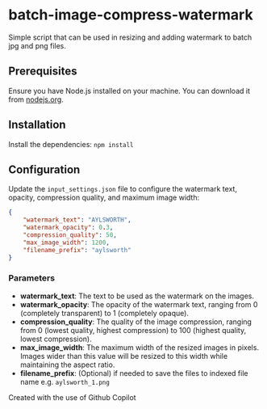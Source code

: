 # batch-image-compress-watermark

Simple script that can be used in resizing and adding watermark to batch jpg and png files.

## Prerequisites

Ensure you have Node.js installed on your machine. You can download it from [nodejs.org](https://nodejs.org/).

## Installation

Install the dependencies:
    ```
    npm install
    ```

## Configuration

Update the `input_settings.json` file to configure the watermark text, opacity, compression quality, and maximum image width:

```json
{
    "watermark_text": "AYLSWORTH",
    "watermark_opacity": 0.3,
    "compression_quality": 50,
    "max_image_width": 1200,
    "filename_prefix": "aylsworth"
}
```

### Parameters
* __watermark_text__: The text to be used as the watermark on the images.
* __watermark_opacity__: The opacity of the watermark text, ranging from 0 (completely transparent) to 1 (completely opaque).
* __compression_quality__: The quality of the image compression, ranging from 0 (lowest quality, highest compression) to 100 (highest quality, lowest compression).
* __max_image_width__: The maximum width of the resized images in pixels. Images wider than this value will be resized to this width while maintaining the aspect ratio.
* __filename_prefix__: (Optional) if needed to save the files to indexed file name e.g. `aylsworth_1.png`

Created with the use of Github Copilot